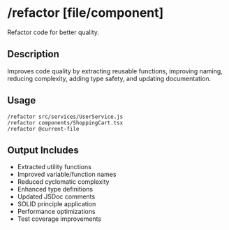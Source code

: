 # /refactor [file/component]

Refactor code for better quality.

## Description
Improves code quality by extracting reusable functions, improving naming, reducing complexity, adding type safety, and updating documentation.

## Usage
```
/refactor src/services/UserService.js
/refactor components/ShoppingCart.tsx
/refactor @current-file
```

## Output Includes
- Extracted utility functions
- Improved variable/function names
- Reduced cyclomatic complexity
- Enhanced type definitions
- Updated JSDoc comments
- SOLID principle application
- Performance optimizations
- Test coverage improvements
